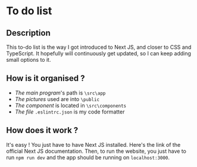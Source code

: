 # To do list 

## Description 
This to-do list is the way I got introduced to Next JS, and closer to CSS and TypeScript.
It hopefully will continuously get updated, so I can keep adding small options to it.

## How is it organised ? 

- *The main program*'s path is ```\src\app```
- *The pictures* used are into ```\public```
- *The component* is located in ```\src\components```
- *The file* ```.eslintrc.json``` is my code formatter

## How does it work ? 
It's easy ! You just have to have Next JS installed. Here's the link of the official Next JS documentation.
Then, to run the website, you just have to run ```npm run dev``` and the app should be running on ```localhost:3000```.
